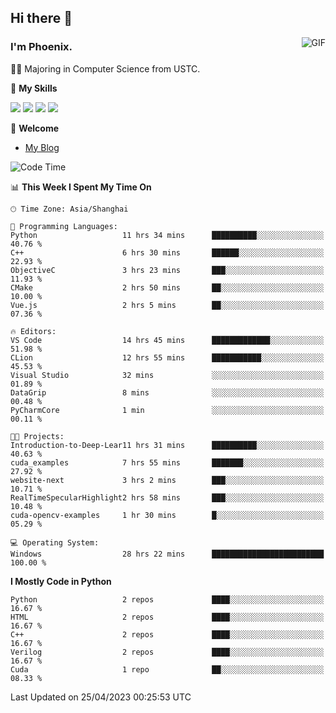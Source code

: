 ## Hi there 👋
<img align="right" alt="GIF" src="https://raw.githubusercontent.com/JoeyBling/JoeyBling/master/pic/pusheencode.gif" />

### I'm Phoenix.

👨‍🎓 Majoring in Computer Science from USTC.

🌟 **My Skills**

![](https://img.shields.io/badge/-Python-3e74a2?style=flat-square&logo=Python&logoColor=fff)
![](https://img.shields.io/badge/-C++-9f62a5?style=flat&logo=cplusplus&logoColor=white)
![](https://img.shields.io/badge/-Linux-185886?style=flat-square&logo=Linux&logoColor=fff)
![](https://img.shields.io/badge/-Rust-ff4136?style=flat-square&logo=Rust&logoColor=fff)

💬 **Welcome**

- [My Blog](https://ysy-phoenix.github.io/)

<!--START_SECTION:waka-->
![Code Time](http://img.shields.io/badge/Code%20Time-107%20hrs%2051%20mins-blue)

📊 **This Week I Spent My Time On** 

```text
🕑︎ Time Zone: Asia/Shanghai

💬 Programming Languages: 
Python                   11 hrs 34 mins      ██████████░░░░░░░░░░░░░░░   40.76 % 
C++                      6 hrs 30 mins       ██████░░░░░░░░░░░░░░░░░░░   22.93 % 
ObjectiveC               3 hrs 23 mins       ███░░░░░░░░░░░░░░░░░░░░░░   11.93 % 
CMake                    2 hrs 50 mins       ██░░░░░░░░░░░░░░░░░░░░░░░   10.00 % 
Vue.js                   2 hrs 5 mins        ██░░░░░░░░░░░░░░░░░░░░░░░   07.36 % 

🔥 Editors: 
VS Code                  14 hrs 45 mins      █████████████░░░░░░░░░░░░   51.98 % 
CLion                    12 hrs 55 mins      ███████████░░░░░░░░░░░░░░   45.53 % 
Visual Studio            32 mins             ░░░░░░░░░░░░░░░░░░░░░░░░░   01.89 % 
DataGrip                 8 mins              ░░░░░░░░░░░░░░░░░░░░░░░░░   00.48 % 
PyCharmCore              1 min               ░░░░░░░░░░░░░░░░░░░░░░░░░   00.11 % 

🐱‍💻 Projects: 
Introduction-to-Deep-Lear11 hrs 31 mins      ██████████░░░░░░░░░░░░░░░   40.63 % 
cuda_examples            7 hrs 55 mins       ███████░░░░░░░░░░░░░░░░░░   27.92 % 
website-next             3 hrs 2 mins        ███░░░░░░░░░░░░░░░░░░░░░░   10.71 % 
RealTimeSpecularHighlight2 hrs 58 mins       ███░░░░░░░░░░░░░░░░░░░░░░   10.48 % 
cuda-opencv-examples     1 hr 30 mins        █░░░░░░░░░░░░░░░░░░░░░░░░   05.29 % 

💻 Operating System: 
Windows                  28 hrs 22 mins      █████████████████████████   100.00 % 
```

**I Mostly Code in Python** 

```text
Python                   2 repos             ████░░░░░░░░░░░░░░░░░░░░░   16.67 % 
HTML                     2 repos             ████░░░░░░░░░░░░░░░░░░░░░   16.67 % 
C++                      2 repos             ████░░░░░░░░░░░░░░░░░░░░░   16.67 % 
Verilog                  2 repos             ████░░░░░░░░░░░░░░░░░░░░░   16.67 % 
Cuda                     1 repo              ██░░░░░░░░░░░░░░░░░░░░░░░   08.33 % 
```




 Last Updated on 25/04/2023 00:25:53 UTC
<!--END_SECTION:waka-->

<!--
**ysy-phoenix/ysy-phoenix** is a ✨ _special_ ✨ repository because its `README.md` (this file) appears on your GitHub profile.

Here are some ideas to get you started:

- 🔭 I’m currently working on ...
- 🌱 I’m currently learning ...
- 👯 I’m looking to collaborate on ...
- 🤔 I’m looking for help with ...
- 💬 Ask me about ...
- 📫 How to reach me: ...
- 😄 Pronouns: ...
- ⚡ Fun fact: ...
-->
